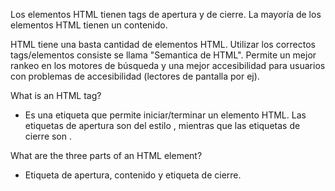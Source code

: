 Los elementos HTML tienen tags de apertura y de cierre. La mayoría de los elementos HTML tienen un contenido.

HTML tiene una basta cantidad de elementos HTML. Utilizar los correctos tags/elementos consiste se llama "Semantica de HTML". Permite un mejor rankeo en los motores de búsqueda y una mejor accesibilidad para usuarios con problemas de accesibilidad (lectores de pantalla por ej).

What is an HTML tag?

- Es una etiqueta que permite iniciar/terminar un elemento HTML. Las etiquetas de apertura son del estilo <tag>, mientras que las etiquetas de cierre son </tag>.

What are the three parts of an HTML element?

- Etiqueta de apertura, contenido y etiqueta de cierre.